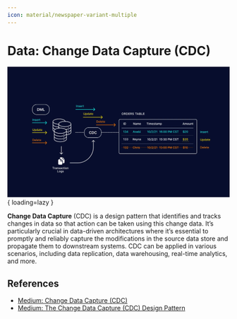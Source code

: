 ```yaml
---
icon: material/newspaper-variant-multiple
---
```


# Data: Change Data Capture (CDC)

![Change Data Capture](./images/data-cdc-01.png){ loading=lazy }

**Change Data Capture** (CDC) is a design pattern that identifies and tracks changes
in data so that action can be taken using this change data. It’s particularly
crucial in data-driven architectures where it’s essential to promptly and reliably
capture the modifications in the source data store and propagate them to downstream
systems. CDC can be applied in various scenarios, including data replication,
data warehousing, real-time analytics, and more.

## References

- [Medium: Change Data Capture (CDC)](https://medium.com/@venkatkarthick15/change-data-capture-cdc-3a076c9bdaa3)
- [Medium: The Change Data Capture (CDC) Design Pattern](https://medium.com/@luishrsoares/the-change-data-capture-cdc-design-pattern-fa8d3adc964f)
